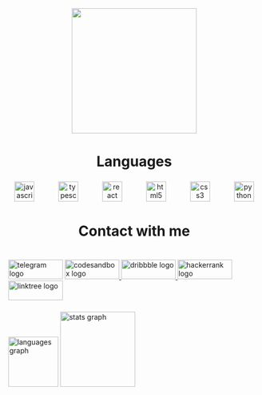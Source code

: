 <div align="center">
  <img height="250" src="https://c.wallhere.com/photos/d9/e2/fall_forest_sunset-2229842.jpg!d"  />
</div>

###

<h1 align="center">Languages</h1>

###

<div align="center">
  <img src="https://cdn.jsdelivr.net/gh/devicons/devicon/icons/javascript/javascript-original.svg" height="40" alt="javascript logo"  />
  <img width="40" />
  <img src="https://cdn.jsdelivr.net/gh/devicons/devicon/icons/typescript/typescript-original.svg" height="40" alt="typescript logo"  />
  <img width="40" />
  <img src="https://cdn.jsdelivr.net/gh/devicons/devicon/icons/react/react-original.svg" height="40" alt="react logo"  />
  <img width="40" />
  <img src="https://cdn.jsdelivr.net/gh/devicons/devicon/icons/html5/html5-original.svg" height="40" alt="html5 logo"  />
  <img width="40" />
  <img src="https://cdn.jsdelivr.net/gh/devicons/devicon/icons/css3/css3-original.svg" height="40" alt="css3 logo"  />
  <img width="40" />
  <img src="https://cdn.jsdelivr.net/gh/devicons/devicon/icons/python/python-original.svg" height="40" alt="python logo"  />
</div>

###

<h1 align="center">Contact with me</h1>

###

<br clear="both">

<div align="left">
  <img src="https://raw.githubusercontent.com/maurodesouza/profile-readme-generator/master/src/assets/icons/social/telegram/default.svg" width="109" height="39" alt="telegram logo"  />
  <a href="https://codesandbox.io/u/leesforone" target="_blank">
    <img src="https://raw.githubusercontent.com/maurodesouza/profile-readme-generator/master/src/assets/icons/social/codesandbox/default.svg" width="109" height="39" alt="codesandbox logo"  />
  </a>
  <a href="https://dribbble.com/LeesZxdas" target="_blank">
    <img src="https://raw.githubusercontent.com/maurodesouza/profile-readme-generator/master/src/assets/icons/social/dribbble/default.svg" width="109" height="39" alt="dribbble logo"  />
  </a>
  <a href="https://www.hackerrank.com/profile/leesforone" target="_blank">
    <img src="https://raw.githubusercontent.com/maurodesouza/profile-readme-generator/master/src/assets/icons/social/hackerrank/default.svg" width="109" height="39" alt="hackerrank logo"  />
  </a>
  <a href="linktr.ee/LeeswEZ" target="_blank">
    <img src="https://raw.githubusercontent.com/maurodesouza/profile-readme-generator/master/src/assets/icons/social/linktree/default.svg" width="109" height="39" alt="linktree logo"  />
  </a>
</div>

###

<div align="left">
  <img src="https://github-readme-stats.vercel.app/api/top-langs?username=LeesInOne&locale=en&hide_title=false&layout=compact&card_width=320&langs_count=5&theme=codeSTACKr&hide_border=false&order=2&custom_title=Languages%20%E2%80%8B%E2%80%8Bin%20projects" height="100" alt="languages graph"  />
  <img src="https://github-readme-stats.vercel.app/api?username=LeesInOne&hide_title=false&hide_rank=false&show_icons=true&include_all_commits=true&count_private=true&disable_animations=false&theme=codeSTACKr&locale=en&hide_border=false&order=1&custom_title=Statistics" height="150" alt="stats graph"  />
</div>

###
